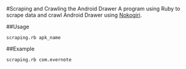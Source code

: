 #Scraping and Crawling the Android Drawer
A program using Ruby to scrape data and crawl Android Drawer using [Nokogiri](http://nokogiri.org).

##Usage
```
scraping.rb apk_name
```

##Example
```
scraping.rb com.evernote
```
